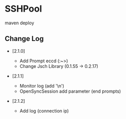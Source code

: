 # SSHPool

maven deploy


## Change Log
* [2.1.0]
  * Add Prompt eccd (:~>)
  * Change Jsch Library (0.1.55 -> 0.2.17)

* [2.1.1]
  * Monitor log (add '\n')
  * OpenSyncSession add parameter (end prompts) 

* [2.1.2]
  * Add log (connection ip)
